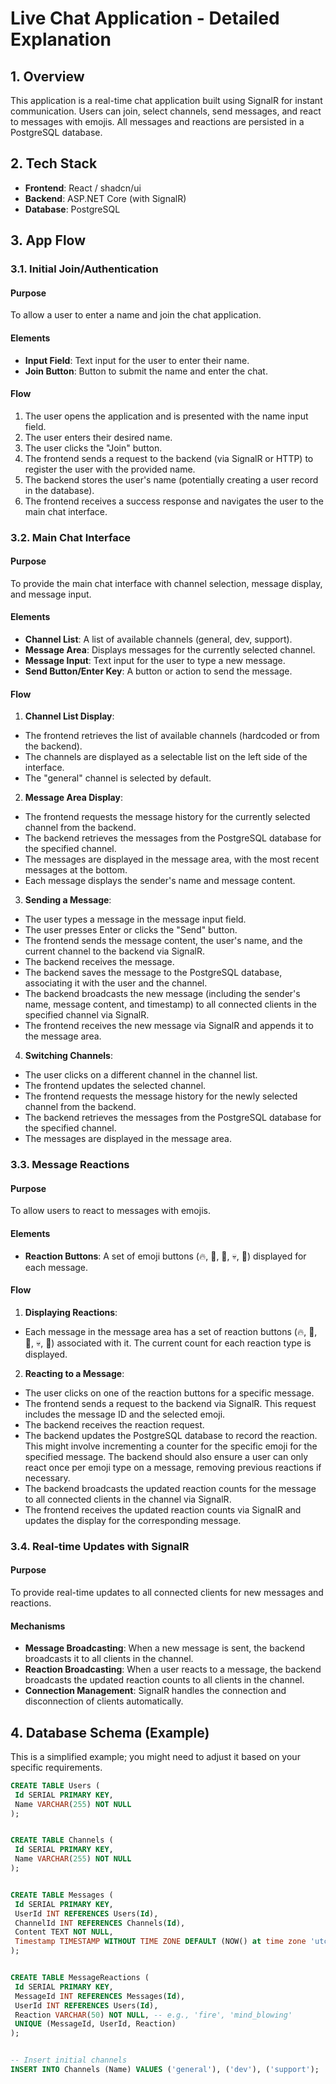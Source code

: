  # Live Chat Application - Detailed Explanation
 

 ## 1. Overview
 

 This application is a real-time chat application built using SignalR for instant communication. Users can join, select channels, send messages, and react to messages with emojis.  All messages and reactions are persisted in a PostgreSQL database.
 

 ## 2. Tech Stack
 

 *   **Frontend**: React / shadcn/ui
 *   **Backend**: ASP.NET Core (with SignalR)
 *   **Database**: PostgreSQL
 

 ## 3. App Flow
 

 ### 3.1. Initial Join/Authentication
 

 #### Purpose
 

 To allow a user to enter a name and join the chat application.
 

 #### Elements
 

 *   **Input Field**: Text input for the user to enter their name.
 *   **Join Button**: Button to submit the name and enter the chat.
 

 #### Flow
 

 1.  The user opens the application and is presented with the name input field.
 2.  The user enters their desired name.
 3.  The user clicks the "Join" button.
 4.  The frontend sends a request to the backend (via SignalR or HTTP) to register the user with the provided name.
 5.  The backend stores the user's name (potentially creating a user record in the database).
 6.  The frontend receives a success response and navigates the user to the main chat interface.
 

 ### 3.2. Main Chat Interface
 

 #### Purpose
 

 To provide the main chat interface with channel selection, message display, and message input.
 

 #### Elements
 

 *   **Channel List**: A list of available channels (general, dev, support).
 *   **Message Area**: Displays messages for the currently selected channel.
 *   **Message Input**: Text input for the user to type a new message.
 *   **Send Button/Enter Key**:  A button or action to send the message.
 

 #### Flow
 

 1.  **Channel List Display**:
  *   The frontend retrieves the list of available channels (hardcoded or from the backend).
  *   The channels are displayed as a selectable list on the left side of the interface.
  *   The "general" channel is selected by default.
 2.  **Message Area Display**:
  *   The frontend requests the message history for the currently selected channel from the backend.
  *   The backend retrieves the messages from the PostgreSQL database for the specified channel.
  *   The messages are displayed in the message area, with the most recent messages at the bottom.
  *   Each message displays the sender's name and message content.
 3.  **Sending a Message**:
  *   The user types a message in the message input field.
  *   The user presses Enter or clicks the "Send" button.
  *   The frontend sends the message content, the user's name, and the current channel to the backend via SignalR.
  *   The backend receives the message.
  *   The backend saves the message to the PostgreSQL database, associating it with the user and the channel.
  *   The backend broadcasts the new message (including the sender's name, message content, and timestamp) to all connected clients in the specified channel via SignalR.
  *   The frontend receives the new message via SignalR and appends it to the message area.
 4.  **Switching Channels**:
  *   The user clicks on a different channel in the channel list.
  *   The frontend updates the selected channel.
  *   The frontend requests the message history for the newly selected channel from the backend.
  *   The backend retrieves the messages from the PostgreSQL database for the specified channel.
  *   The messages are displayed in the message area.
 

 ### 3.3. Message Reactions
 

 #### Purpose
 

 To allow users to react to messages with emojis.
 

 #### Elements
 

 *   **Reaction Buttons**: A set of emoji buttons (🔥, 🤯, 👀, 💀, 🤣) displayed for each message.
 

 #### Flow
 

 1.  **Displaying Reactions**:
  *   Each message in the message area has a set of reaction buttons (🔥, 🤯, 👀, 💀, 🤣) associated with it.  The current count for each reaction type is displayed.
 2.  **Reacting to a Message**:
  *   The user clicks on one of the reaction buttons for a specific message.
  *   The frontend sends a request to the backend via SignalR. This request includes the message ID and the selected emoji.
  *   The backend receives the reaction request.
  *   The backend updates the PostgreSQL database to record the reaction. This might involve incrementing a counter for the specific emoji for the specified message.  The backend should also ensure a user can only react once per emoji type on a message, removing previous reactions if necessary.
  *   The backend broadcasts the updated reaction counts for the message to all connected clients in the channel via SignalR.
  *   The frontend receives the updated reaction counts via SignalR and updates the display for the corresponding message.
 

 ### 3.4. Real-time Updates with SignalR
 

 #### Purpose
 

 To provide real-time updates to all connected clients for new messages and reactions.
 

 #### Mechanisms
 

 *   **Message Broadcasting**: When a new message is sent, the backend broadcasts it to all clients in the channel.
 *   **Reaction Broadcasting**: When a user reacts to a message, the backend broadcasts the updated reaction counts to all clients in the channel.
 *   **Connection Management**: SignalR handles the connection and disconnection of clients automatically.
 

 ## 4. Database Schema (Example)
 

 This is a simplified example; you might need to adjust it based on your specific requirements.
 

 ```sql
 CREATE TABLE Users (
  Id SERIAL PRIMARY KEY,
  Name VARCHAR(255) NOT NULL
 );
 

 CREATE TABLE Channels (
  Id SERIAL PRIMARY KEY,
  Name VARCHAR(255) NOT NULL
 );
 

 CREATE TABLE Messages (
  Id SERIAL PRIMARY KEY,
  UserId INT REFERENCES Users(Id),
  ChannelId INT REFERENCES Channels(Id),
  Content TEXT NOT NULL,
  Timestamp TIMESTAMP WITHOUT TIME ZONE DEFAULT (NOW() at time zone 'utc')
 );
 

 CREATE TABLE MessageReactions (
  Id SERIAL PRIMARY KEY,
  MessageId INT REFERENCES Messages(Id),
  UserId INT REFERENCES Users(Id),
  Reaction VARCHAR(50) NOT NULL, -- e.g., 'fire', 'mind_blowing'
  UNIQUE (MessageId, UserId, Reaction)
 );
 

 -- Insert initial channels
 INSERT INTO Channels (Name) VALUES ('general'), ('dev'), ('support');
